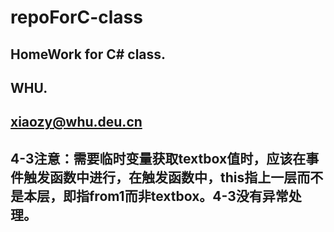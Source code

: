 # repoForC-class
## HomeWork for C# class.
## WHU.
## xiaozy@whu.deu.cn
## 4-3注意：需要临时变量获取textbox值时，应该在事件触发函数中进行，在触发函数中，this指上一层而不是本层，即指from1而非textbox。4-3没有异常处理。
